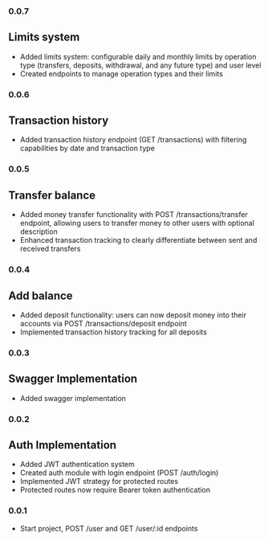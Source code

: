 ### 0.0.7
## Limits system
- Added limits system: configurable daily and monthly limits by operation type (transfers, deposits, withdrawal, and any future type) and user level
- Created endpoints to manage operation types and their limits

### 0.0.6
## Transaction history
- Added transaction history endpoint (GET /transactions) with filtering capabilities by date and transaction type

### 0.0.5
## Transfer balance
- Added money transfer functionality with POST /transactions/transfer endpoint, allowing users to transfer money to other users with optional description
- Enhanced transaction tracking to clearly differentiate between sent and received transfers

### 0.0.4
## Add balance
- Added deposit functionality: users can now deposit money into their accounts via POST /transactions/deposit endpoint
- Implemented transaction history tracking for all deposits

### 0.0.3
## Swagger Implementation
- Added swagger implementation

### 0.0.2
## Auth Implementation
- Added JWT authentication system
- Created auth module with login endpoint (POST /auth/login)
- Implemented JWT strategy for protected routes
- Protected routes now require Bearer token authentication

### 0.0.1
- Start project, POST /user and GET /user/:id endpoints